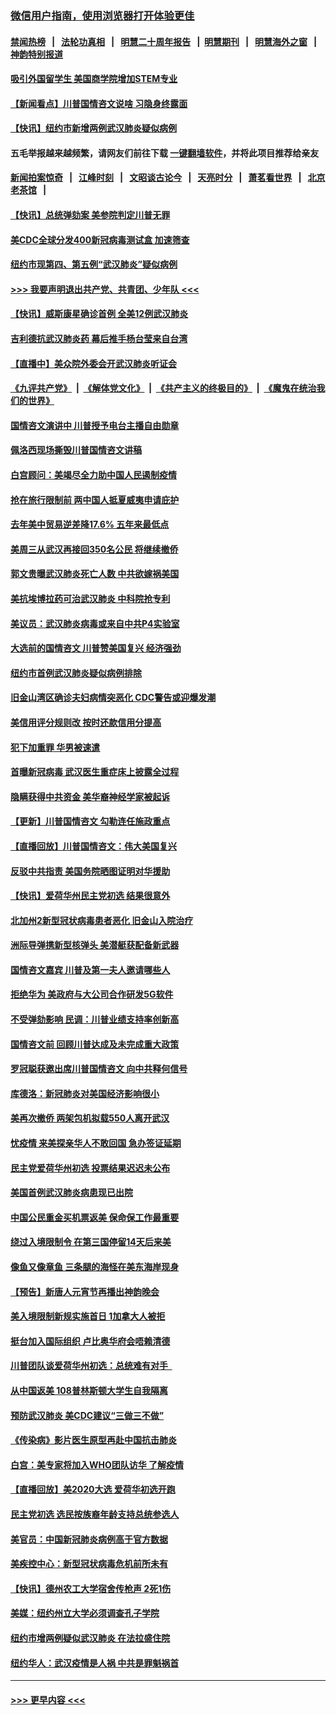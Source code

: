 ### [微信用户指南，使用浏览器打开体验更佳](https://github.com/gfw-breaker/banned-news1/blob/master/indexes/wechat-guide.md?t=0)
#### [禁闻热榜](热点新闻.md?t=0)  &nbsp;&nbsp;|&nbsp;&nbsp; [法轮功真相](https://github.com/gfw-breaker/truth/blob/master/README.md?t=0) &nbsp;&nbsp;|&nbsp;&nbsp; [明慧二十周年报告](https://github.com/gfw-breaker/mh-reports/blob/master/README.md?t=0) &nbsp;&nbsp;|&nbsp;&nbsp;[明慧期刊](https://github.com/gfw-breaker/mh-qikan) &nbsp;&nbsp;|&nbsp;&nbsp; [明慧海外之窗](https://github.com/gfw-breaker/mh-news/blob/master/README.md?t=0) &nbsp;&nbsp;|&nbsp;&nbsp; [神韵特别报道](https://github.com/gfw-breaker/mh-news/blob/master/shenyun.md?t=0)
#### [吸引外国留学生 美国商学院增加STEM专业](../pages/nsc412/n11847417.md?t=02060944) 
#### [【新闻看点】川普国情咨文说啥 习隐身终露面](../pages/nsc412/n11847016.md?t=02060944) 
#### [【快讯】纽约市新增两例武汉肺炎疑似病例](../pages/nsc412/n11847250.md?t=02060944) 
#### 五毛举报越来越频繁，请网友们前往下载 [一键翻墙软件](https://github.com/gfw-breaker/ssr-accounts)，并将此项目推荐给亲友
#### [新闻拍案惊奇](https://github.com/gfw-breaker/banned-news1/blob/master/pages/link4.md) &nbsp;&nbsp;|&nbsp;&nbsp; [江峰时刻](https://github.com/gfw-breaker/banned-news1/blob/master/pages/link4.md) &nbsp;&nbsp;|&nbsp;&nbsp; [文昭谈古论今](https://github.com/gfw-breaker/banned-news1/blob/master/pages/link4.md) &nbsp;&nbsp;|&nbsp;&nbsp; [天亮时分](https://github.com/gfw-breaker/banned-news1/blob/master/pages/link4.md) &nbsp;&nbsp;|&nbsp;&nbsp; [萧茗看世界](https://github.com/gfw-breaker/banned-news1/blob/master/pages/link4.md) &nbsp;&nbsp;|&nbsp;&nbsp; [北京老茶馆](https://github.com/gfw-breaker/banned-news1/blob/master/pages/link4.md) &nbsp;&nbsp;|&nbsp;&nbsp; 
#### [【快讯】总统弹劾案 美参院判定川普无罪](../pages/nsc412/n11847316.md?t=02060944) 
#### [美CDC全球分发400新冠病毒测试盒 加速筛查](../pages/nsc412/n11847260.md?t=02060944) 
#### [纽约市现第四、第五例“武汉肺炎”疑似病例](../pages/nsc412/n11847332.md?t=02060944) 
#### [>>> 我要声明退出共产党、共青团、少年队 <<<](https://github.com/begood0513/goodnews/blob/master/quit/letter.md) 
#### [【快讯】威斯康星确诊首例 全美12例武汉肺炎](../pages/nsc412/n11847162.md?t=02060944) 
#### [吉利德抗武汉肺炎药 幕后推手杨台莹来自台湾](../pages/nsc412/n11847064.md?t=02060944) 
#### [【直播中】美众院外委会开武汉肺炎听证会](../pages/nsc412/n11846727.md?t=02060944) 
#### [《九评共产党》](https://github.com/begood0513/9ping.md/blob/master/README.md) &nbsp;|&nbsp; [《解体党文化》](../../../../jtdwh.md/blob/master/README.md)  &nbsp;|&nbsp; [《共产主义的终极目的》](../../../../gczydzjmd.md/blob/master/README.md) &nbsp;|&nbsp; [《魔鬼在统治我们的世界》](../../../../mgztzwmdsj.md/blob/master/README.md) 
#### [国情咨文演讲中 川普授予电台主播自由勋章](../pages/nsc412/n11846815.md?t=02060944) 
#### [佩洛西现场撕毁川普国情咨文讲稿](../pages/nsc412/n11846724.md?t=02060944) 
#### [白宫顾问：美竭尽全力助中国人民遏制疫情](../pages/nsc412/n11846756.md?t=02060944) 
#### [抢在旅行限制前 两中国人抵夏威夷申请庇护](../pages/nsc412/n11846866.md?t=02060944) 
#### [去年美中贸易逆差降17.6% 五年来最低点](../pages/nsc412/n11846755.md?t=02060944) 
#### [美周三从武汉再接回350名公民 将继续撤侨](../pages/nsc412/n11846705.md?t=02060944) 
#### [郭文贵曝武汉肺炎死亡人数 中共欲嫁祸美国](../pages/nsc412/n11846240.md?t=02060944) 
#### [美抗埃博拉药可治武汉肺炎 中科院抢专利](../pages/nsc412/n11846409.md?t=02060944) 
#### [美议员：武汉肺炎病毒或来自中共P4实验室](../pages/nsc412/n11846043.md?t=02060944) 
#### [大选前的国情咨文 川普赞美国复兴 经济强劲](../pages/nsc412/n11845526.md?t=02060944) 
#### [纽约市首例武汉肺炎疑似病例排除](../pages/nsc412/n11844989.md?t=02060944) 
#### [旧金山湾区确诊夫妇病情突恶化 CDC警告或迎爆发潮](../pages/nsc412/n11845730.md?t=02060944) 
#### [美信用评分规则改  按时还款信用分提高](../pages/nsc412/n11845488.md?t=02060944) 
#### [犯下加重罪 华男被速遣](../pages/nsc412/n11845476.md?t=02060944) 
#### [首曝新冠病毒 武汉医生重症床上披露全过程](../pages/nsc412/n11845150.md?t=02060944) 
#### [隐瞒获得中共资金 美华裔神经学家被起诉](../pages/nsc412/n11844879.md?t=02060944) 
#### [【更新】川普国情咨文 勾勒连任施政重点](../pages/nsc412/n11845223.md?t=02060944) 
#### [【直播回放】川普国情咨文：伟大美国复兴](../pages/nsc412/n11842079.md?t=02060944) 
#### [反驳中共指责 美国务院晒图证明对华援助](../pages/nsc412/n11844859.md?t=02060944) 
#### [【快讯】爱荷华州民主党初选 结果很意外](../pages/nsc412/n11844878.md?t=02060944) 
#### [北加州2新型冠状病毒患者恶化 旧金山入院治疗](../pages/nsc412/n11844842.md?t=02060944) 
#### [洲际导弹携新型核弹头 美潜艇获配备新武器](../pages/nsc412/n11844680.md?t=02060944) 
#### [国情咨文嘉宾 川普及第一夫人邀请哪些人](../pages/nsc412/n11844712.md?t=02060944) 
#### [拒绝华为 美政府与大公司合作研发5G软件](../pages/nsc412/n11844625.md?t=02060944) 
#### [不受弹劾影响 民调：川普业绩支持率创新高](../pages/nsc412/n11844622.md?t=02060944) 
#### [国情咨文前 回顾川普达成及未完成重大政策](../pages/nsc412/n11844581.md?t=02060944) 
#### [罗冠聪获邀出席川普国情咨文 向中共释何信号](../pages/nsc412/n11844355.md?t=02060944) 
#### [库德洛：新冠肺炎对美国经济影响很小](../pages/nsc412/n11844418.md?t=02060944) 
#### [美再次撤侨 两架包机拟载550人离开武汉](../pages/nsc412/n11844407.md?t=02060944) 
#### [忧疫情 来美探亲华人不敢回国 急办签证延期](../pages/nsc412/n11843344.md?t=02060944) 
#### [民主党爱荷华州初选 投票结果迟迟未公布](../pages/nsc412/n11844207.md?t=02060944) 
#### [美国首例武汉肺炎病患现已出院](../pages/nsc412/n11842740.md?t=02060944) 
#### [中国公民重金买机票返美 保命保工作最重要](../pages/nsc412/n11843282.md?t=02060944) 
#### [绕过入境限制令  在第三国停留14天后来美](../pages/nsc412/n11843341.md?t=02060944) 
#### [像鱼又像章鱼 三条腿的海怪在美东海岸现身](../pages/nsc412/n11843092.md?t=02060944) 
#### [【预告】新唐人元宵节再播出神韵晚会](../pages/nsc412/n11843192.md?t=02060944) 
#### [美入境限制新规实施首日 1加拿大人被拒](../pages/nsc412/n11843058.md?t=02060944) 
#### [挺台加入国际组织 卢比奥华府会唔赖清德](../pages/nsc412/n11843023.md?t=02060944) 
#### [川普团队谈爱荷华州初选：总统难有对手  ](../pages/nsc412/n11842867.md?t=02060944) 
#### [从中国返美 108普林斯顿大学生自我隔离](../pages/nsc412/n11842714.md?t=02060944) 
#### [预防武汉肺炎 美CDC建议“三做三不做”](../pages/nsc412/n11842700.md?t=02060944) 
#### [《传染病》影片医生原型再赴中国抗击肺炎](../pages/nsc412/n11842626.md?t=02060944) 
#### [白宫：美专家将加入WHO团队访华 了解疫情](../pages/nsc412/n11842198.md?t=02060944) 
#### [【直播回放】美2020大选 爱荷华初选开跑](../pages/nsc412/n11841820.md?t=02060944) 
#### [民主党初选 选民按族裔年龄支持总统参选人](../pages/nsc412/n11842239.md?t=02060944) 
#### [美官员：中国新冠肺炎病例高于官方数据](../pages/nsc412/n11842452.md?t=02060944) 
#### [美疾控中心：新型冠状病毒危机前所未有](../pages/nsc412/n11842406.md?t=02060944) 
#### [【快讯】德州农工大学宿舍传枪声 2死1伤](../pages/nsc412/n11842279.md?t=02060944) 
#### [美媒：纽约州立大学必须调查孔子学院](../pages/nsc412/n11840637.md?t=02060944) 
#### [纽约市增两例疑似武汉肺炎 在法拉盛住院](../pages/nsc412/n11840625.md?t=02060944) 
#### [纽约华人：武汉疫情是人祸 中共是罪魁祸首](../pages/nsc412/n11840631.md?t=02060944) 

----
#### [ >>> 更早内容 <<< ](../indexes/nsc412-earlier.md)
